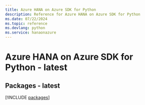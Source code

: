 ```yaml
---
title: Azure HANA on Azure SDK for Python
description: Reference for Azure HANA on Azure SDK for Python
ms.date: 07/22/2024
ms.topic: reference
ms.devlang: python
ms.service: hanaonazure
---
```

# Azure HANA on Azure SDK for Python - latest
## Packages - latest
[!INCLUDE [packages](hana-on-azure-index.md)]